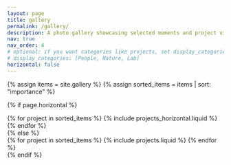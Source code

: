 ```yaml
---
layout: page
title: gallery
permalink: /gallery/
description: A photo gallery showcasing selected moments and project visuals.
nav: true
nav_order: 4
# optional: if you want categories like projects, set display_categories and enable_project_categories
# display_categories: [People, Nature, Lab]
horizontal: false
---
```


<!-- pages/gallery.md -->
<div class="projects">
{% assign items = site.gallery %}
{% assign sorted_items = items | sort: "importance" %}

{% if page.horizontal %}
  <div class="container">
    <div class="row row-cols-1 row-cols-md-2">
      {% for project in sorted_items %}
        {% include projects_horizontal.liquid %}
      {% endfor %}
    </div>
  </div>
{% else %}
  <div class="row row-cols-1 row-cols-md-3">
    {% for project in sorted_items %}
      {% include projects.liquid %}
    {% endfor %}
  </div>
{% endif %}
</div>
